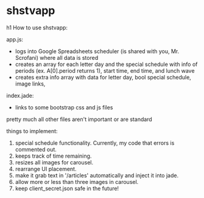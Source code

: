 # shstvapp
h1 How to use shstvapp:

app.js:
- logs into Google Spreadsheets scheduler (is shared with you, Mr. Scrofani) where all data is stored
- creates an array for each letter day and the special schedule with info of periods (ex. A[0].period returns 1), start time, end time, and lunch wave
- creates extra info array with data for letter day, bool special schedule, image links,

index.jade:
- links to some bootstrap css and js files

pretty much all other files aren't important or are standard

things to implement:
1. special schedule functionality. Currently, my code that errors is commented out.
2. keeps track of time remaining.
3. resizes all images for carousel.
4. rearrange UI placement.
5. make it grab text in '/articles' automatically and inject it into jade.
6. allow more or less than three images in carousel.
7. keep client_secret.json safe in the future!

